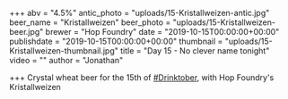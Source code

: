 +++
abv = "4.5%"
antic_photo = "uploads/15-Kristallweizen-antic.jpg"
beer_name = "Kristallweizen"
beer_photo = "uploads/15-Kristallweizen-beer.jpg"
brewer = "Hop Foundry"
date = "2019-10-15T00:00:00+00:00"
publishdate = "2019-10-15T00:00:00+00:00"
thumbnail = "uploads/15-Kristallweizen-thumbnail.jpg"
title = "Day 15 - No clever name tonight"
video = ""
author = "Jonathan"

+++
Crystal wheat beer for the 15th of [#Drinktober](https://www.facebook.com/hashtag/drinktober?source=feed_text&epa=HASHTAG), with Hop Foundry's Kristallweizen